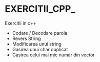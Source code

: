 # EXERCITII_CPP_

Exercitii in c++
- Codare / Decodare parola
- Revers String
- Modificarea unui string
- Gasirea unui char duplicat
- Gasirea celui mai mic numar din vector
